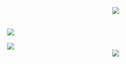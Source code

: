 
<!--
Here are some ideas to get you started:

- 🔭 I’m currently working on ...
- 
- 👯 I’m looking to collaborate on ...
- 🤔 I’m looking for help with ...
- 💬 Ask me about ...
- 📫 How to reach me: ...
- 😄 Pronouns: ...
- ⚡ Fun fact: ...
-->

<div align="center">
<img align="center" src="https://capsule-render.vercel.app/api?type=wave&color=fff&height=75&section=header&text=%20Archiv&nbsp;von&nbsp;Jang&fontSize=30&fontColor=548CE1&animation=blink" />
</div>
  
<br/>
<br/>

<a href="">
  <img align="center" src="https://github-readme-stats.vercel.app/api/top-langs/?username=ArchivvonJang&layout=compact&theme=ayu-mirage)](https://github.com/anuraghazra/github-readme-stats" />
</a>

<br/>
<br/>

<a href="">
  <img align="center" src="https://github-readme-stats.vercel.app/api?username=ArchivvonJang&count_private=true&show_icons=true&theme=default_repocard" />
</a>

<div align="center">
<img align="center" src="https://capsule-render.vercel.app/api?type=wave&color=fff&height=75&section=footer&fontSize=50&fontColor=fff&animation=blink" />
</div>
  

<!--
[![Hits](https://hits.seeyoufarm.com/api/count/incr/badge.svg?url=https%3A%2F%2Fgithub.com%2Fgjbae1212%2Fhit-counter&count_bg=%233F3F3F&title_bg=%232B8AB4&icon=&icon_color=%23E7E7E7&title=hits&edge_flat=false)](https://hits.seeyoufarm.com)

-->

